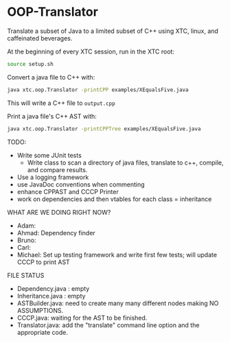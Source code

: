 OOP-Translator
==============
Translate a subset of Java to a limited subset of C++ using XTC, linux, and caffeinated beverages.

At the beginning of every XTC session, run in the XTC root:
```sh
source setup.sh
```

Convert a java file to C++ with:
```sh
java xtc.oop.Translator -printCPP examples/XEqualsFive.java
```
This will write a C++ file to ```output.cpp```

Print a java file's C++ AST with:
```sh
java xtc.oop.Translator -printCPPTree examples/XEqualsFive.java
```

TODO:
* Write some JUnit tests
  * Write class to scan a directory of java files, translate to c++, compile, and compare results.
* Use a logging framework
* use JavaDoc conventions when commenting
* enhance CPPAST and CCCP Printer
* work on dependencies and then vtables for each class = inheritance

WHAT ARE WE DOING RIGHT NOW?
* Adam:
* Ahmad: Dependency finder
* Bruno:
* Carl:
* Michael: Set up testing framework and write first few tests; will update CCCP to print AST

FILE STATUS
* Dependency.java : empty
* Inheritance.java : empty
* ASTBuilder.java: need to create many many different nodes making NO ASSUMPTIONS.
* CCCP.java: waiting for the AST to be finished.
* Translator.java: add the "translate" command line option and the appropriate code.

